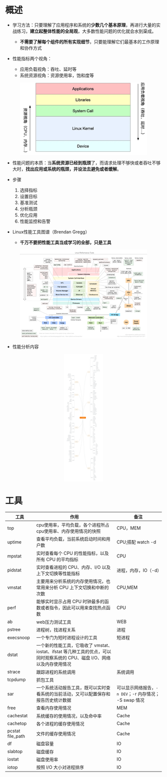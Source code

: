 # 概述
- 学习方法：只要理解了应用程序和系统的**少数几个基本原理**，再进行大量的实战练习，**建立起整体性能的全局观**，大多数性能问题的优化就会水到渠成。
  - **不需要了解每个组件的所有实现细节**，只要能理解它们最基本的工作原理和协作方式


- 性能指标两个视角：
  - 应用负载视角：吞吐、延时等
  - 系统资源视角：资源使用率，饱和度等

<div align="center" style="zoom:40%"><img src="pic/1-1.webp"></div>

- 性能问题的本质：当**系统资源已经到瓶颈**了，而请求处理不够快或者吞吐不够大时，**找出应用或系统的瓶颈，并设法去避免或者缓解**。
- 步骤
  1. 选择指标
  2. 设置目标
  3. 基准测试
  4. 分析瓶颈
  5. 优化应用
  6. 性能监控和告警

- Linux性能工具图谱（Brendan Gregg）
  - **千万不要把性能工具当成学习的全部，只是工具**
<div align="center" style="zoom:40%"><img src="pic/1-2.webp"></div>

- 性能分析内容
<div align="center" style="zoom:40%"><img src="pic/1-3.png"></div>

# 工具
| 工具 | 作用  | 备注 | 
| --- | --- | --- |
| top | cpu使用率，平均负载，各个进程所占cpu使用率、内存使用情况的快照 | CPU，MEM |
| uptime | 查看平均负载，当前系统启动时间和用户数 | CPU;搭配 watch -d  |
| mpstat | 实时查看每个 CPU 的性能指标，以及所有 CPU 的平均指标 | CPU |
| pidstat | 实时查看进程的 CPU、内存、I/O 以及上下文切换等性能指标 | 进程，内存，IO（-d） |
| vmstat | 主要用来分析系统的内存使用情况，也常用来分析 CPU 上下文切换和中断的次数 | CPU,MEM |
| perf | 能够实时显示占用 CPU 时钟最多的函数或者指令，因此可以用来查找热点函数 | CPU |
| ab  |  web压力测试工具 | WEB |
| pstree | 进程树，找进程关系  | 进程  |
|  execsnoop | 一个专门为短时进程设计的工具 | 短进程  |
| dstat | 一个新的性能工具，它吸收了 vmstat、iostat、ifstat 等几种工具的优点，可以同时观察系统的 CPU、磁盘 I/O、网络以及内存使用情况 | |
| strace  | 跟踪进程的系统调用 | 系统调用 |  
| tcpdump | 抓包工具  | |
| sar | 一个系统活动报告工具，既可以实时查看系统的当前活动，又可以配置保存和报告历史统计数据 | 可以显示网络报告，`-n DEV`；-r 内存情况； -S swap 情况 |
| free | 查看内存使用情况 |  MEM |
| cachestat | 系统缓存的使用情况，以及命中率 | Cache |
| cachetop | 各个进程的缓存使用情况 | Cache |
| pcstat file_path | 文件的缓存使用情况 | Cache |
| df | 磁盘容量 | IO |
| slabtop | 磁盘缓存 | IO |
| iostat | 磁盘使用率 | IO |
| iotop | 按照 I/O 大小对进程排序 | IO |

